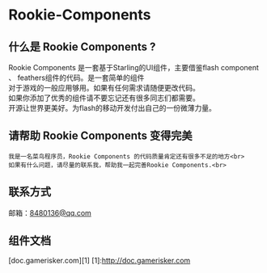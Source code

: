 Rookie-Components
=================

什么是 Rookie Components ?
-------------------------
Rookie Components 是一套基于Starling的UI组件，主要借鉴flash component 、 feathers组件的代码。是一套简单的组件<br>
	对于游戏的一般应用够用。如果有任何需求请随便更改代码。<br>
    如果你添加了优秀的组件请不要忘记还有很多同志们都需要。<br>
    开源让世界更美好。为flash的移动开发付出自己的一份微薄力量。<br>
    
请帮助 Rookie Components 变得完美
--------------------------------
	我是一名菜鸟程序员，Rookie Components 的代码质量肯定还有很多不足的地方<br>
	如果有什么问题，请尽量的联系我，帮助我一起完善Rookie Components.<br>

联系方式
--------
邮箱：8480136@qq.com

组件文档
-------
[doc.gamerisker.com][1]
[1]:http://doc.gamerisker.com
